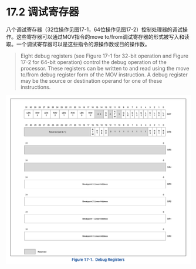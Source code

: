# 17.2 调试寄存器

八个调试寄存器（32位操作见图17-1，64位操作见图17-2）控制处理器的调试操作。这些寄存器可以通过MOV指令的move to/from调试寄存器的形式被写入和读取。一个调试寄存器可以是这些指令的源操作数或目的操作数。

> Eight debug registers (see Figure 17-1 for 32-bit operation and Figure 17-2 for 64-bit operation) control the debug operation of the processor. These registers can be written to and read using the move to/from debug register form of the MOV instruction. A debug register may be the source or destination operand for one of these instructions.



![](../../../.gitbook/assets/image.png)
